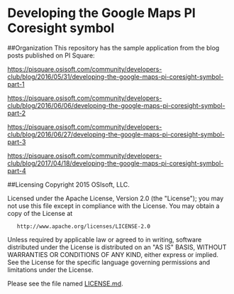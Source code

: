 Developing the Google Maps PI Coresight symbol
===

##Organization
This repository has the sample application from the blog posts published on PI Square:

https://pisquare.osisoft.com/community/developers-club/blog/2016/05/31/developing-the-google-maps-pi-coresight-symbol-part-1

https://pisquare.osisoft.com/community/developers-club/blog/2016/06/06/developing-the-google-maps-pi-coresight-symbol-part-2

https://pisquare.osisoft.com/community/developers-club/blog/2016/06/27/developing-the-google-maps-pi-coresight-symbol-part-3

https://pisquare.osisoft.com/community/developers-club/blog/2017/04/18/developing-the-google-maps-pi-coresight-symbol-part-4

##Licensing
Copyright 2015 OSIsoft, LLC.

   Licensed under the Apache License, Version 2.0 (the "License");
   you may not use this file except in compliance with the License.
   You may obtain a copy of the License at

       http://www.apache.org/licenses/LICENSE-2.0

   Unless required by applicable law or agreed to in writing, software
   distributed under the License is distributed on an "AS IS" BASIS,
   WITHOUT WARRANTIES OR CONDITIONS OF ANY KIND, either express or implied.
   See the License for the specific language governing permissions and
   limitations under the License.
   
Please see the file named [LICENSE.md](LICENSE.md).
